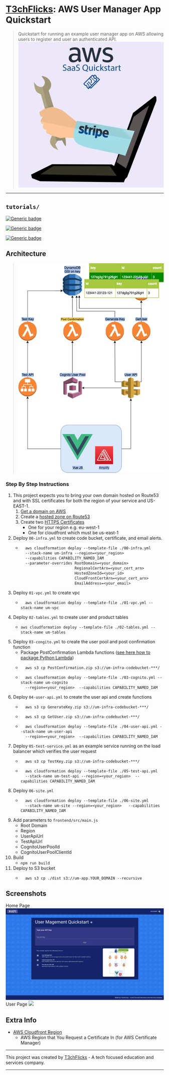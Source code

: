 # [T3chFlicks](https://t3chflicks.org): AWS User Manager App Quickstart
> Quickstart for running an example user manager app on AWS allowing users to register and user an authenticated API.
![thumbnail](./thumbnail.png)

---

## `tutorials/`

[![Generic badge](https://img.shields.io/badge/Blog_Post-Github-orange.svg)](./blog_post.md)

[![Generic badge](https://img.shields.io/badge/Blog_Post-Medium-blue.svg)](https://t3chflicks.medium.com/users-only-quickstart-for-creating-a-saas-pt-1-user-management-3ca7e3332565)

[![Generic badge](https://img.shields.io/badge/Live-Demo-red.svg)](https://um-app.t3chflicks.org)


## Architecture
> ![architecture](./extra/images/architecture.png)


### Step By Step Instructions
1. This project expects you to bring your own domain hosted on Route53 and with SSL certificates for both the region of your service and US-EAST-1.
    1. [Get a domain on AWS](https://aws.amazon.com/getting-started/hands-on/get-a-domain/) 
    1. Create a [hosted zone on Route53](https://docs.aws.amazon.com/Route53/latest/DeveloperGuide/CreatingHostedZone.html)
    1. Create two [HTTPS Certificates](https://aws.amazon.com/certificate-manager/)
        * One for your region e.g. eu-west-1
        * One for cloudfront which must be us-east-1
1. Deploy `00-infra.yml` to create code bucket, certificate, and email alerts.
    * ```
        aws cloudformation deploy --template-file ./00-infra.yml
        --stack-name um-infra --region=<your_region>  
        --capabilities CAPABILITY_NAMED_IAM 
        --parameter-overrides RootDomain=<your_domain> 
                              RegionalCertArn=<your_cert_arn> 
                              HostedZoneId=<your_id> 
                              CloudFrontCertArn=<your_cert_arn> 
                              EmailAddress=<your_email>  
        ```
1. Deploy `01-vpc.yml` to create vpc
    * ```
        aws cloudformation deploy --template-file ./01-vpc.yml --stack-name um-vpc
      ```
1. Deploy `02-tables.yml` to create user and product tables
    *   ```
        aws cloudformation deploy --template-file ./02-tables.yml --stack-name um-tables
        ```
1. Deploy `03-congito.yml` to create the user pool and post confirmation function
    * Package PostConfirmation Lambda functions ([see here how to package Python Lambda](https://docs.aws.amazon.com/lambda/latest/dg/python-package.html))
    * ```
        aws s3 cp PostConfirmation.zip s3://um-infra-codebucket-***/
      ```
    * ```
        aws cloudformation deploy --template-file ./03-cognito.yml --stack-name um-cognito 
        --region=<your_region>  --capabilities CAPABILITY_NAMED_IAM
      ```
1. Deploy `04-user-api.yml` to create the user api and create functions 
    * ```
        aws s3 cp GenerateKey.zip s3://um-infra-codebucket-***/
      ```
    * ```
        aws s3 cp GetUser.zip s3://um-infra-codebucket-***/
      ```  
    * ```
        aws cloudformation deploy --template-file ./04-user-api.yml --stack-name um-user-api 
        --region=<your_region>  --capabilities CAPABILITY_NAMED_IAM
      ```
1. Deploy `05-test-service.yml` as an example service running on the load balancer which verifies the user request
    * ```
        aws s3 cp TestKey.zip s3://um-infra-codebucket-***/
      ```    
    * ```
        aws cloudformation deploy --template-file ./05-test-api.yml 
        --stack-name um-test-api --region=<your_region>  --capabilities CAPABILITY_NAMED_IAM
      ```
1. Deploy `06-site.yml` 
    * ```
        aws cloudformation deploy --template-file ./06-site.yml 
        --stack-name um-site --region=<your_region>   --capabilities CAPABILITY_NAMED_IAM      
      ```
1. Add parameters to `frontend/src/main.js`
    * Root Domain
    * Region
    * UserApiUrl
    * TestApiUrl
    * CognitoUserPoolId
    * CognitoUserPoolClientId
1. Build
    * `npm run build`
1. Deploy to S3 bucket
    * ```
        aws s3 cp ./dist s3://um-app.YOUR_DOMAIN --recursive
      ```


## Screenshots
Home Page
![](./extra/images/home_page.png)
User Page
![](./extra/images/user_page.png)

## Extra Info 
* [AWS Cloudfront Region](https://docs.aws.amazon.com/AmazonCloudFront/latest/DeveloperGuide/cnames-and-https-requirements.html)
    * AWS Region that You Request a Certificate In (for AWS Certificate Manager)

---

This project was created by [T3chFlicks](https://t3chflicks.org) - A tech focused education and services company.

---
